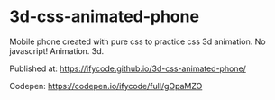 # 3d-css-animated-phone
Mobile phone created with pure css to practice css 3d animation. No javascript! 
Animation. 3d.

Published at:
https://ifycode.github.io/3d-css-animated-phone/

Codepen:
https://codepen.io/ifycode/full/gOpaMZO
